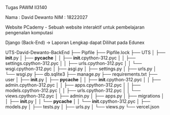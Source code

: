 Tugas PAWM II3140 

Nama : David Dewanto
NIM  : 18222027

Website PCademy - Sebuah website interaktif untuk pembelajaran pengenalan komputasi

Django (Back-End) -> Laporan Lengkap dapat Dilihat pada Edunex

UTS-David-Dewanto-BackEnd
├── Pipfile
├── Pipfile.lock
├── UTS
│   ├── __init__.py
│   ├── __pycache__
│   │   ├── __init__.cpython-312.pyc
│   │   ├── settings.cpython-312.pyc
│   │   ├── urls.cpython-312.pyc
│   │   └── wsgi.cpython-312.pyc
│   ├── asgi.py
│   ├── settings.py
│   ├── urls.py
│   └── wsgi.py
├── db.sqlite3
├── manage.py
├── requirements.txt
├── user
│   ├── __init__.py
│   ├── __pycache__
│   │   ├── __init__.cpython-312.pyc
│   │   ├── admin.cpython-312.pyc
│   │   ├── apps.cpython-312.pyc
│   │   ├── models.cpython-312.pyc
│   │   ├── urls.cpython-312.pyc
│   │   └── views.cpython-312.pyc
│   ├── admin.py
│   ├── apps.py
│   ├── migrations
│   │   ├── __init__.py
│   │   └── __pycache__
│   │       └── __init__.cpython-312.pyc
│   ├── models.py
│   ├── tests.py
│   ├── urls.py
│   └── views.py
└── vercel.json